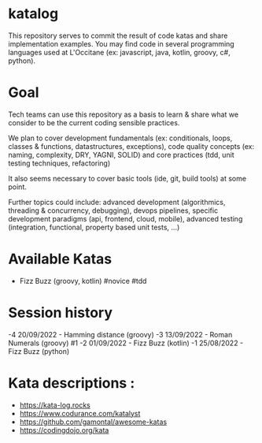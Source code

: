 # katalog

This repository serves to commit the result of code katas and share implementation examples. You may find code in several programming languages used at L'Occitane (ex: javascript, java, kotlin, groovy, c#, python). 

 
# Goal 

Tech teams can use this repository as a basis to learn & share what we consider to be the current coding sensible practices.

We plan to cover development fundamentals (ex: conditionals, loops, classes & functions, datastructures, exceptions), code quality concepts (ex: naming, complexity, DRY, YAGNI, SOLID) and core practices (tdd, unit testing techniques, refactoring)

It also seems necessary to cover basic tools (ide, git, build tools) at some point.

Further topics could include: advanced development (algorithmics, threading & concurrency, debugging), devops pipelines, specific development paradigms (api, frontend, cloud, mobile), advanced testing (integration, functional, property based unit tests, ...)

 
# Available Katas

- Fizz Buzz (groovy, kotlin) #novice #tdd 
 
# Session history
-4 20/09/2022 - Hamming distance (groovy)
-3 13/09/2022 - Roman Numerals (groovy) #1
-2 01/09/2022 - Fizz Buzz (kotlin) 
-1 25/08/2022 - Fizz Buzz (python) 

 
# Kata descriptions : 
- https://kata-log.rocks
- https://www.codurance.com/katalyst
- https://github.com/gamontal/awesome-katas
- https://codingdojo.org/kata
